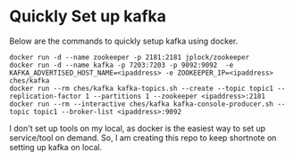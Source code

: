 # Quickly Set up kafka

Below are the commands to quickly setup kafka using docker.


```
docker run -d --name zookeeper -p 2181:2181 jplock/zookeeper
docker run -d --name kafka -p 7203:7203 -p 9092:9092  -e KAFKA_ADVERTISED_HOST_NAME=<ipaddress> -e ZOOKEEPER_IP=<ipaddress> ches/kafka
docker run --rm ches/kafka kafka-topics.sh --create --topic topic1 --replication-factor 1 --partitions 1 --zookeeper <ipaddress>:2181
docker run --rm --interactive ches/kafka kafka-console-producer.sh --topic topic1 --broker-list <ipaddress>:9092

```

I don't set up tools on my local, as docker is the easiest way to set up service/tool on demand. So, I am creating this repo to keep shortnote on setting up kafka on local.
